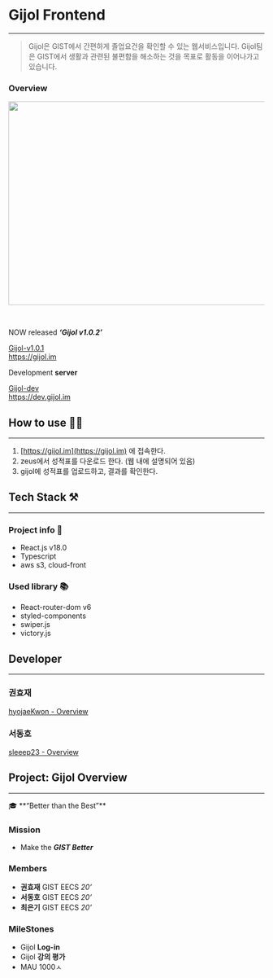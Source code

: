 # Gijol Frontend

---

> Gijol은 GIST에서 간편하게 졸업요건을 확인할 수 있는 웹서비스입니다. Gijol팀은 GIST에서 생활과 관련된 불편함을 해소하는 것을 목표로 활동을 이어나가고 있습니다.


### Overview 

<p align="center"> <img width=600 height=400 src="https://user-images.githubusercontent.com/70755947/182047691-4a6e864b-4763-40a8-ada4-1a400bd204d1.gif"> </p>
<br>

NOW released ***‘Gijol v1.0.2’***

[Gijol-v1.0.1](https://gijol.im/) <br/> https://gijol.im

Development **server**

[Gijol-dev](https://dev.gijol.im/) <br/> https://dev.gijol.im

## How to use 🤷‍♂️

---

1. [https://gijol.im](https://gijol.im) 에 접속한다.
2. zeus에서 성적표를 다운로드 한다. (웹 내에 설명되어 있음)
3. gijol에 성적표를 업로드하고, 결과를 확인한다.

## Tech Stack ⚒️

---

### Project info 💁

- React.js v18.0
- Typescript
- aws s3, cloud-front

### Used library 📚

- React-router-dom v6
- styled-components
- swiper.js
- victory.js

## Developer

---

### 권효재

[hyojaeKwon - Overview](https://github.com/hyojaeKwon)

### 서동호

[sleeep23 - Overview](https://github.com/sleeep23)

## Project: Gijol Overview

---

<aside>
🎓 **“Better than the Best”**

</aside>

### Mission

- Make the ***GIST Better***

### Members

- **권효재** GIST EECS *20’*
- **서동호** GIST EECS *20’*
- **최은기** GIST EECS *20’*

### MileStones

- Gijol **Log-in**
- Gijol **강의 평가**
- MAU 1000ㅅ
